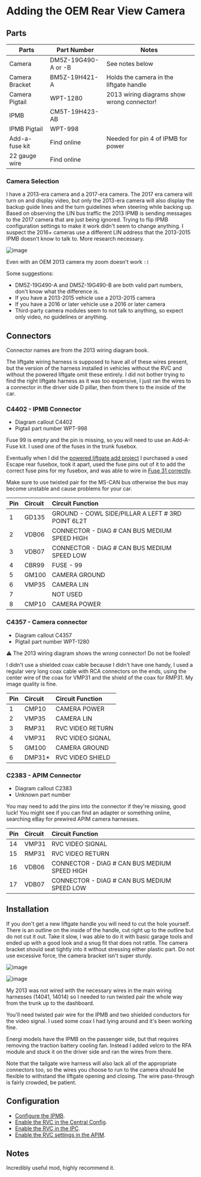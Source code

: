 # Adding the OEM Rear View Camera

## Parts

| Parts          | Part Number    | Notes                                      |
| -------------- | -------------- | ------------------------------------------ |
| Camera         | DM5Z-19G490-A or -B  | See notes below                            |
| Camera Bracket | BM5Z-19H421-A  | Holds the camera in the liftgate handle    |
| Camera Pigtail | WPT-1280       | 2013 wiring diagrams show wrong connector! |
| IPMB           | CM5T-19H423-AB |                                            |
| IPMB Pigtail   | WPT-998        |                                            |
| Add-a-fuse kit | Find online    | Needed for pin 4 of IPMB for power         |
| 22 gauge wire  | Find online    |                                            |

### Camera Selection

I have a 2013-era camera and a 2017-era camera. The 2017 era camera will turn on and display video, but only the 2013-era camera will also display the backup guide lines and the turn guidelines when steering while backing up. Based on observing the LIN bus traffic the 2013 IPMB is sending messages to the 2017 camera that are just being ignored. Trying to flip IPMB configuration settings to make it work didn't seem to change anything. I suspect the 2016+ cameras use a different LIN address that the 2013-2015 IPMB doesn't know to talk to. More research necessary.

![image](https://github.com/Cellivar/ford-c-max/assets/1441553/0a4799bd-3cdf-46fd-853a-3f928a83af5e)

Even with an OEM 2013 camera my zoom doesn't work `:(`

Some suggestions:

* DM5Z-19G490-A and DM5Z-19G490-B are both valid part numbers, don't know what the difference is.
* If you have a 2013-2015 vehicle use a 2013-2015 camera
* If you have a 2016 or later vehicle use a 2016 or later camera
* Third-party camera modules seem to not talk to anything, so expect only video, no guidelines or anything.

## Connectors

Connector names are from the 2013 wiring diagram book.

The liftgate wiring harness is supposed to have all of these wires present, but the version of the harness installed in vehicles without the RVC and without the powered liftgate omit these entirely. I did not bother trying to find the right liftgate harness as it was too expensive, I just ran the wires to a connector in the driver side D pillar, then from there to the inside of the car.

### C4402 - IPMB Connector

* Diagram callout C4402
* Pigtail part number WPT-998

Fuse 99 is empty and the pin is missing, so you will need to use an Add-A-Fuse kit. I used one of the fuses in the trunk fusebox.

Eventually when I did the [powered liftgate add project](./add_powered_liftgate.md) I purchased a used Escape rear fusebox, took it apart, used the fuse pins out of it to add the correct fuse pins for my fusebox, and was able to wire in [Fuse 31 correctly](/systems/electrical/fuses.md).

Make sure to use twisted pair for the MS-CAN bus otherwise the bus may become unstable and cause problems for your car.

| Pin | Circuit | Circuit Function                                  |
| :-- | :------ | :------------------------------------------------ |
| 1   | GD135   | GROUND - COWL SIDE/PILLAR A LEFT # 3RD POINT 6L2T |
| 2   | VDB06   | CONNECTOR - DIAG # CAN BUS MEDIUM SPEED HIGH      |
| 3   | VDB07   | CONNECTOR - DIAG # CAN BUS MEDIUM SPEED LOW       |
| 4   | CBR99   | FUSE - 99                                         |
| 5   | GM100   | CAMERA GROUND                                     |
| 6   | VMP35   | CAMERA LIN                                        |
| 7   |         | NOT USED                                          |
| 8   | CMP10   | CAMERA POWER                                      |

### C4357 - Camera connector

* Diagram callout C4357
* Pigtail part number WPT-1280

⚠️ The 2013 wiring diagram shows the _wrong_ connector! Do not be fooled!

I didn't use a shielded coax cable because I didn't have one handy, I used a regular very long coax cable with RCA connectors on the ends, using the center wire of the coax for VMP31 and the shield of the coax for RMP31. My image quality is fine.

| Pin | Circuit | Circuit Function |
| :-- | :------ | :--------------- |
| 1   | CMP10   | CAMERA POWER     |
| 2   | VMP35   | CAMERA LIN       |
| 3   | RMP31   | RVC VIDEO RETURN |
| 4   | VMP31   | RVC VIDEO SIGNAL |
| 5   | GM100   | CAMERA GROUND    |
| 6   | DMP31*  | RVC VIDEO SHIELD |

### C2383 - APIM Connector

* Diagram callout C2383
* Unknown part number

You may need to add the pins into the connector if they're missing, good luck! You might see if you can find an adapter or something online, searching eBay for prewired APIM camera harnesses.

| Pin | Circuit | Circuit Function                             |
| :-- | :------ | :------------------------------------------- |
| 14  | VMP31   | RVC VIDEO SIGNAL                             |
| 15  | RMP31   | RVC VIDEO RETURN                             |
| 16  | VDB06   | CONNECTOR - DIAG # CAN BUS MEDIUM SPEED HIGH |
| 17  | VDB07   | CONNECTOR - DIAG # CAN BUS MEDIUM SPEED LOW  |

## Installation

If you don't get a new liftgate handle you will need to cut the hole yourself. There is an outline on the inside of the handle, cut right up to the outline but do not cut it out. Take it slow, I was able to do it with basic garage tools and ended up with a good look and a snug fit that does not rattle. The camera bracket should seat tightly into it without stressing either plastic part. Do not use excessive force, the camera bracket isn't super sturdy.

![image](https://github.com/Cellivar/ford-c-max/assets/1441553/d1a4ba09-7298-427f-a70d-75dee26ca9ed)

![image](https://github.com/Cellivar/ford-c-max/assets/1441553/c736c1a5-f37f-4c0e-914d-947f5f434177)


My 2013 was not wired with the necessary wires in the main wiring harnesses (14041, 14014) so I needed to run twisted pair the whole way from the trunk up to the dashboard.

You'll need twisted pair wire for the IPMB and two shielded conductors for the video signal. I used some coax I had lying around and it's been working fine.

Energi models have the IPMB on the passenger side, but that requires removing the traction battery cooling fan. Instead I added velcro to the RFA module and stuck it on the driver side and ran the wires from there.

Note that the tailgate wire harness will also lack all of the appropriate connectors too, so the wires you choose to run to the camera should be flexible to withstand the liftgate opening and closing. The wire pass-through is fairly crowded, be patient.

## Configuration

* [Configure the IPMB](/systems/modules/IPMB.md).
* [Enable the RVC in the Central Config](/systems/modules/central_config.md).
* [Enable the RVC in the IPC](/systems/modules/IPC.md).
* [Enable the RVC settings in the APIM](/systems/modules/APIM.md).

## Notes

Incredibly useful mod, highly recommend it.
